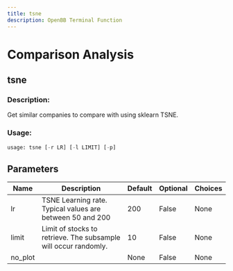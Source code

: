 ```yaml
---
title: tsne
description: OpenBB Terminal Function
---
```


# Comparison Analysis

## tsne

### Description: 

Get similar companies to compare with using sklearn TSNE.

### Usage: 
```python
usage: tsne [-r LR] [-l LIMIT] [-p]
```

## Parameters

| Name | Description | Default | Optional | Choices |
| ---- | ----------- | ------- | -------- | ------- |
| lr | TSNE Learning rate. Typical values are between 50 and 200 | 200 | False | None |
| limit | Limit of stocks to retrieve. The subsample will occur randomly. | 10 | False | None |
| no_plot |  | None | False | None |



